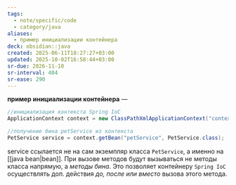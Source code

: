 ```yaml
---
tags:
  - note/specific/code
  - category/java
aliases:
  - пример инициализации контейнера
deck: obsidian::java
created: 2025-06-11T18:27:27+03:00
updated: 2025-10-02T16:58:44+03:00
sr-due: 2026-11-10
sr-interval: 404
sr-ease: 290
---
```


**пример инициализации контейнера**
—
```java
//инициализация контекста Spring IoC
ApplicationContext context = new ClassPathXmlApplicationContext("context.xml");

//получение бина petService из контекста
PetService service = context.getBean("petService", PetService.class);

```
service ссылается не на сам экземпляр класса `PetService`, а именно на [[java bean|bean]]. При вызове методов будут вызываться не методы класса напрямую, а *методы бина*. Это позволяет контейнеру `Spring IoC` осуществлять доп. действия *до, после или вместо* вызова этого метода.
